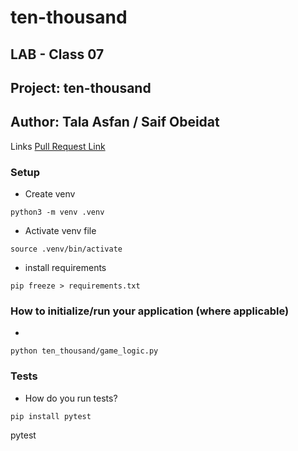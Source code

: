 # ten-thousand
## LAB - Class 07
## Project: ten-thousand
## Author: Tala Asfan / Saif Obeidat
Links 
[Pull Request Link](https://github.com/saifobe/ten-thousand/pull/5)

### Setup

- Create venv 
```
python3 -m venv .venv
``` 
- Activate venv file 
```
source .venv/bin/activate
```
- install requirements
```
pip freeze > requirements.txt
```


### How to initialize/run your application (where applicable)

-
 ```
python ten_thousand/game_logic.py
```


### Tests

- How do you run tests? 

```
pip install pytest
```
pytest
